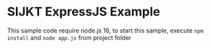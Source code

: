 # SIJKT ExpressJS Example

This sample code require node.js 16, to start this sample, execute `npm install` and `node app.js` from project folder

